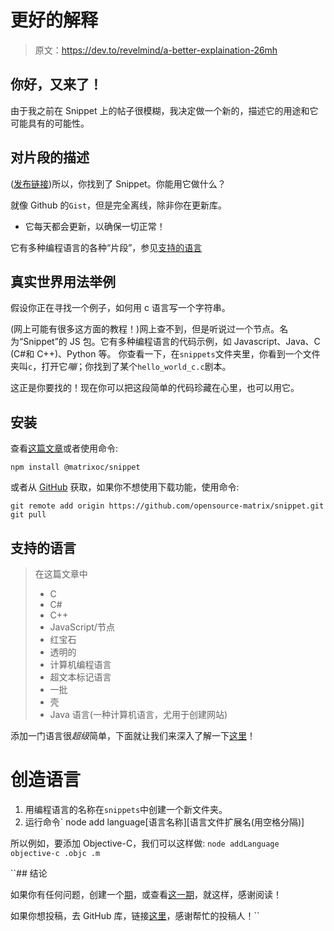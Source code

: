 # 更好的解释

> 原文：<https://dev.to/revelmind/a-better-explaination-26mh>

## 你好，又来了！

由于我之前在 Snippet 上的帖子很模糊，我决定做一个新的，描述它的用途和它可能具有的可能性。

## 对片段的描述

([发布链接](https://github.com/opensource-matrix/snippet/issues/3))所以，你找到了 Snippet。你能用它做什么？

就像 Github 的`Gist`，但是完全离线，除非你在更新库。

*   它每天都会更新，以确保一切正常！

它有多种编程语言的各种“片段”，参见[支持的语言](#supported-languages)

## 真实世界用法举例

假设你正在寻找一个例子，如何用 c 语言写一个字符串。

(网上可能有很多这方面的教程！)网上查不到，但是听说过一个节点。名为“Snippet”的 JS 包。它有多种编程语言的代码示例，如 Javascript、Java、C (C#和 C++)、Python 等。
你查看一下，在`snippets`文件夹里，你看到一个文件夹叫`c`，打开它*嘣*；你找到了某个`hello_world_c.c`剧本。

这正是你要找的！现在你可以把这段简单的代码珍藏在心里，也可以用它。

## 安装

查看[这篇文章](https://dev.to/revelmind/new-node-package-2ond)或者使用命令:

```
npm install @matrixoc/snippet 
```

或者从 [GitHub](https://github.com/opensource-matrix/snippet) 获取，如果你不想使用下载功能，使用命令:

```
git remote add origin https://github.com/opensource-matrix/snippet.git
git pull 
```

## 支持的语言

> 在这篇文章中
> 
> *   C
> *   C#
> *   C++
> *   JavaScript/节点
> *   红宝石
> *   透明的
> *   计算机编程语言
> *   超文本标记语言
> *   一批
> *   壳
> *   Java 语言(一种计算机语言，尤用于创建网站)

添加一门语言很*超级*简单，下面就让我们来深入了解一下[这里](#creating-a-language)！

# 创造语言

1.  用编程语言的名称在`snippets`中创建一个新文件夹。
2.  运行命令` node add language[语言名称][语言文件扩展名(用空格分隔)]

所以例如，要添加 Objective-C，我们可以这样做:
 ``node addLanguage objective-c .objc .m`` 

 ``## 结论

如果你有任何问题，创建一个[期](https://github.com/opensource-matrix/snippet/issues/new)，或查看[这一期](https://github.com/opensource-matrix/snippet/issues/3)，就这样，感谢阅读！

如果你想投稿，去 GitHub 库，链接[这里](#installation)，感谢帮忙的投稿人！``